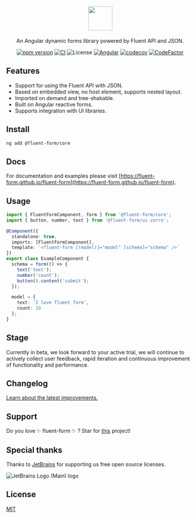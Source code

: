 <div align="center">
  <h1>
    <img src="./logo/outline.png" height="65" />
  </h1>

  An Angular dynamic forms library powered by Fluent API and JSON.

  [![npm version](https://img.shields.io/npm/v/@fluent-form/core/latest.svg)](https://www.npmjs.com/settings/fluent-form/packages)
  [![CI](https://github.com/fluent-form/fluent-form/actions/workflows/ci.yml/badge.svg)](https://github.com/fluent-form/fluent-form/actions/workflows/ci.yml)
  ![License](https://img.shields.io/badge/License-MIT-blue.svg)
  [![Angular](https://img.shields.io/badge/Build%20with-Angular%20CLI-red?logo=angular)](https://www.github.com/angular/angular)
  [![codecov](https://codecov.io/gh/fluent-form/fluent-form/branch/main/graph/badge.svg?token=070GEU44U0)](https://codecov.io/gh/fluent-form/fluent-form)
  [![CodeFactor](https://www.codefactor.io/repository/github/fluent-form/fluent-form/badge)](https://www.codefactor.io/repository/github/fluent-form/fluent-form)
</div>

## Features

- Support for using the Fluent API with JSON.
- Based on embedded view, no host element, supports nested layout.
- Imported on demand and tree-shakable.
- Built on Angular reactive forms.
- Supports integration with UI libraries.

## Install

```bash
ng add @fluent-form/core
```

## Docs

For documentation and examples please visit [https://fluent-form.github.io/fluent-form](https://fluent-form.github.io/fluent-form).

## Usage

```ts
import { FluentFormComponent, form } from '@fluent-form/core';
import { button, number, text } from '@fluent-form/ui-zorro';

@Component({
  standalone: true,
  imports: [FluentFormComponent],
  template: `<fluent-form [(model)]="model" [schema]="schema" />`
})
export class ExampleComponent {
  schema = form(() => {
    text('text');
    number('count');
    button().content('submit');
  });

  model = {
    text: 'I love fluent form',
    count: 10
  };
}
```

## Stage

Currently in beta, we look forward to your active trial, we will continue to actively collect user feedback, rapid iteration and continuous improvement of functionality and performance.

## Changelog

[Learn about the latest improvements.](https://github.com/fluent-form/fluent-form/blob/main/CHANGELOG.md)

## Support

Do you love ✨ fluent-form ✨ ? Star for [this](https://github.com/fluent-form/fluent-form) project!

##  Special thanks

Thanks to [JetBrains](https://www.jetbrains.com/?from=fluent-form) for supporting us free open source licenses.

![JetBrains Logo (Main) logo](https://resources.jetbrains.com/storage/products/company/brand/logos/jb_beam.svg)

## License

[MIT](https://github.com/fluent-form/fluent-form/blob/main/LICENSE)
